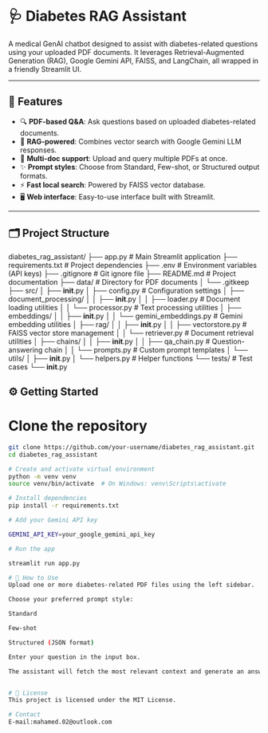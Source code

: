 # 🩺 Diabetes RAG Assistant

A medical GenAI chatbot designed to assist with diabetes-related questions using your uploaded PDF documents. It leverages Retrieval-Augmented Generation (RAG), Google Gemini API, FAISS, and LangChain, all wrapped in a friendly Streamlit UI.

---

## 🚀 Features

- 🔍 **PDF-based Q&A**: Ask questions based on uploaded diabetes-related documents.
- 🧠 **RAG-powered**: Combines vector search with Google Gemini LLM responses.
- 📄 **Multi-doc support**: Upload and query multiple PDFs at once.
- ✨ **Prompt styles**: Choose from Standard, Few-shot, or Structured output formats.
- ⚡ **Fast local search**: Powered by FAISS vector database.
- 🖥️ **Web interface**: Easy-to-use interface built with Streamlit.

---

## 🗂️ Project Structure

diabetes_rag_assistant/
├── app.py                  # Main Streamlit application
├── requirements.txt        # Project dependencies
├── .env                    # Environment variables (API keys)
├── .gitignore              # Git ignore file
├── README.md               # Project documentation
├── data/                   # Directory for PDF documents
│   └── .gitkeep
├── src/
│   ├── __init__.py
│   ├── config.py           # Configuration settings
│   ├── document_processing/
│   │   ├── __init__.py
│   │   ├── loader.py       # Document loading utilities
│   │   └── processor.py    # Text processing utilities
│   ├── embeddings/
│   │   ├── __init__.py
│   │   └── gemini_embeddings.py  # Gemini embedding utilities
│   ├── rag/
│   │   ├── __init__.py
│   │   ├── vectorstore.py  # FAISS vector store management
│   │   └── retriever.py    # Document retrieval utilities
│   ├── chains/
│   │   ├── __init__.py
│   │   ├── qa_chain.py     # Question-answering chain
│   │   └── prompts.py      # Custom prompt templates
│   └── utils/
│       ├── __init__.py
│       └── helpers.py      # Helper functions
└── tests/                  # Test cases
    └── __init__.py

## ⚙️ Getting Started

# Clone the repository
```bash
git clone https://github.com/your-username/diabetes_rag_assistant.git
cd diabetes_rag_assistant

# Create and activate virtual environment
python -m venv venv
source venv/bin/activate  # On Windows: venv\Scripts\activate

# Install dependencies
pip install -r requirements.txt

# Add your Gemini API key

GEMINI_API_KEY=your_google_gemini_api_key

# Run the app

streamlit run app.py

# 🧠 How to Use
Upload one or more diabetes-related PDF files using the left sidebar.

Choose your preferred prompt style:

Standard

Few-shot

Structured (JSON format)

Enter your question in the input box.

The assistant will fetch the most relevant context and generate an answer.


# 📄 License
This project is licensed under the MIT License.

# Contact
E-mail:mahamed.02@outlook.com








